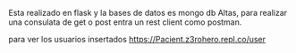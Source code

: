 Esta realizado en flask y la bases de datos es  mongo db Altas, para realizar una consulata de  get o  post  entra un rest client como postman.

para ver los usuarios
insertados
https://Pacient.z3rohero.repl.co/user